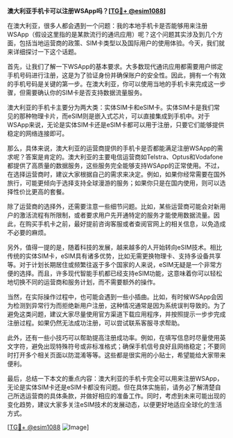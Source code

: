 **澳大利亚手机卡可以注册WSApp吗？[[TG💪+ @esim1088](https://t.me/s/esim1088)]**

在澳大利亚，很多人都会遇到一个问题：我的本地手机卡是否能够用来注册WSApp（假设这里指的是某款流行的通讯应用）呢？这个问题其实涉及到几个方面，包括当地运营商的政策、SIM卡类型以及国际用户的使用体验。今天，我们就来详细探讨一下这个话题。

首先，让我们了解一下WSApp的基本要求。大多数现代通讯应用都需要用户绑定手机号码进行注册，这是为了验证身份并确保账户的安全性。因此，拥有一个有效的手机号码是关键的第一步。在澳大利亚，你可以使用当地的手机卡来完成这一步骤，但需要确认你的SIM卡是否支持数据流量服务。

澳大利亚的手机卡主要分为两大类：实体SIM卡和eSIM卡。实体SIM卡是我们常见的那种物理卡片，而eSIM则是嵌入式芯片，可以直接集成到手机中。对于WSApp来说，无论是实体SIM卡还是eSIM卡都可以用于注册，只要它们能够提供稳定的网络连接即可。

那么，具体来说，澳大利亚的运营商提供的手机卡是否都能满足注册WSApp的需求呢？答案是肯定的。澳大利亚的主要电信运营商如Telstra、Optus和Vodafone都提供了高质量的数据服务，这些服务完全能够支持WSApp的正常使用。不过，在选择运营商时，建议大家根据自己的需求来决定。例如，如果你经常需要在国外旅行，可能更倾向于选择支持全球漫游的服务；如果你只是在国内使用，则可以选择性价比更高的套餐。

除了运营商的选择外，还需要注意一些细节问题。比如，某些运营商可能会对新用户的激活流程有所限制，或者要求用户先开通特定的服务才能使用数据流量。因此，在购买手机卡之前，最好提前咨询客服或者查阅官网上的相关信息，以免造成不必要的麻烦。

另外，值得一提的是，随着科技的发展，越来越多的人开始转向eSIM技术。相比传统的实体SIM卡，eSIM具有诸多优势，比如无需更换物理卡、支持多设备共享等。对于计划长期居住或频繁往返于多个国家的人来说，eSIM无疑是一个非常方便的选择。而且，许多现代智能手机都已经支持eSIM功能，这意味着你可以轻松地切换不同的运营商和服务计划，而不需要额外的操作。

当然，在实际操作过程中，也可能会遇到一些小插曲。比如，有时候WSApp会因为检测到异常行为而拒绝新用户注册，这种情况通常是因为系统误判导致的。为了避免这类问题，建议大家尽量使用官方渠道下载应用程序，并按照提示一步步完成注册过程。如果仍然无法成功注册，可以尝试联系客服寻求帮助。

此外，还有一些小技巧可以帮助提高注册成功率。例如，在填写信息时尽量使用英文字符，避免出现特殊符号或非标准格式；确保手机信号良好且网络稳定；不要同时打开多个相关页面以防混淆等等。这些都是很实用的小贴士，希望能给大家带来便利。

最后，总结一下本文的重点内容：澳大利亚的手机卡完全可以用来注册WSApp，无论是实体SIM卡还是eSIM卡都没有问题。但在具体实施前，请务必了解清楚自己所选运营商的具体条款，并做好相应的准备工作。同时，考虑到未来可能出现的变化趋势，建议大家多关注eSIM技术的发展动态，以便更好地适应全球化的生活方式。

[[TG💪+ @esim1088](https://t.me/s/esim1088) ![Image](https://i.postimg.cc/4NQfJmqS/Snipaste-2025-05-13-00-14-12.png)]